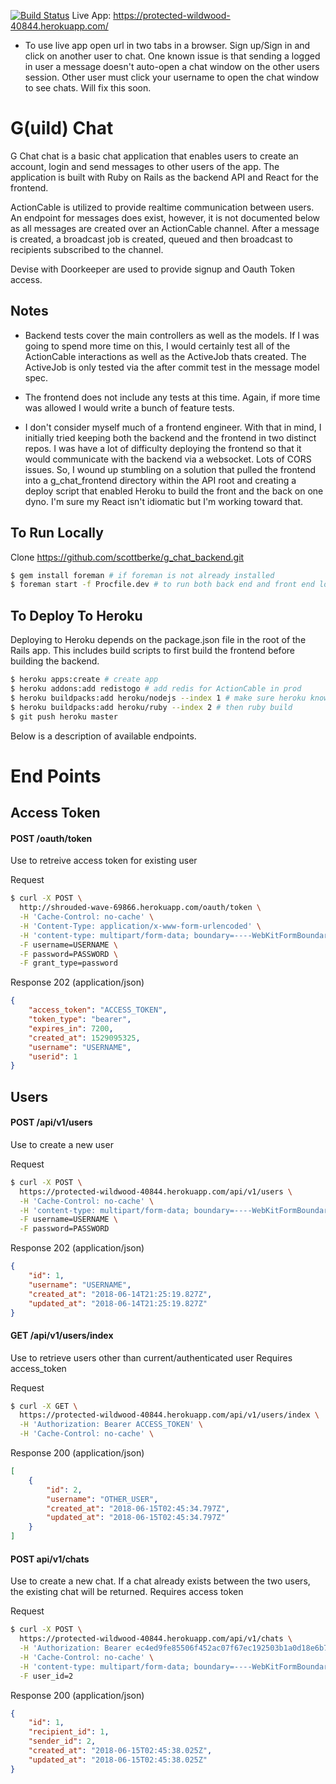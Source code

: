 [![Build Status](https://travis-ci.org/scottberke/g_chat_backend.svg?branch=master)](https://travis-ci.org/scottberke/g_chat_backend)
Live App: https://protected-wildwood-40844.herokuapp.com/
* To use live app open url in two tabs in a browser. Sign up/Sign in and click on another user to chat. One known issue is that sending a logged in user a message doesn't auto-open a chat window on the other users session. Other user must click your username to open the chat window to see chats. Will fix this soon.

# G(uild) Chat
G Chat chat is a basic chat application that enables users to create an account, login and send messages to other users of the app. The application is built with Ruby on Rails as the backend API and React for the frontend.

ActionCable is utilized to provide realtime communication between users. An endpoint for messages does exist, however, it is not documented below as all messages are created over an ActionCable channel. After a message is created, a broadcast job is created, queued and then broadcast to recipients subscribed to the channel.

Devise with Doorkeeper are used to provide signup and Oauth Token access.

## Notes
* Backend tests cover the main controllers as well as the models. If I was going to spend more time on this, I would certainly test all of the ActionCable interactions as well as the ActiveJob thats created. The ActiveJob is only tested via the after commit test in the message model spec.

* The frontend does not include any tests at this time. Again, if more time was allowed I would write a bunch of feature tests.

* I don't consider myself much of a frontend engineer. With that in mind, I initially tried keeping both the backend and the frontend in two distinct repos. I was have a lot of difficulty deploying the frontend so that it would communicate with the backend via a websocket. Lots of CORS issues. So, I wound up stumbling on a solution that pulled the frontend into a g_chat_frontend directory within the API root and creating a deploy script that enabled Heroku to build the front and the back on one dyno. I'm sure my React isn't idiomatic but I'm working toward that.


## To Run Locally
Clone https://github.com/scottberke/g_chat_backend.git

```bash
$ gem install foreman # if foreman is not already installed
$ foreman start -f Procfile.dev # to run both back end and front end locally
```

## To Deploy To Heroku
Deploying to Heroku depends on the package.json file in the root of the Rails app. This includes build scripts to first build the frontend before building the backend.

```bash
$ heroku apps:create # create app
$ heroku addons:add redistogo # add redis for ActionCable in prod
$ heroku buildpacks:add heroku/nodejs --index 1 # make sure heroku knows to look for node first
$ heroku buildpacks:add heroku/ruby --index 2 # then ruby build
$ git push heroku master
```

Below is a description of available endpoints.

# End Points
## Access Token
#### POST /oauth/token
Use to retreive access token for existing user

Request
```bash
$ curl -X POST \
  http://shrouded-wave-69866.herokuapp.com/oauth/token \
  -H 'Cache-Control: no-cache' \
  -H 'Content-Type: application/x-www-form-urlencoded' \
  -H 'content-type: multipart/form-data; boundary=----WebKitFormBoundary7MA4YWxkTrZu0gW' \
  -F username=USERNAME \
  -F password=PASSWORD \
  -F grant_type=password
```

Response 202 (application/json)
```json
{
    "access_token": "ACCESS_TOKEN",
    "token_type": "bearer",
    "expires_in": 7200,
    "created_at": 1529095325,
    "username": "USERNAME",
    "userid": 1
}
```

## Users
#### POST /api/v1/users
Use to create a new user

Request
```bash
$ curl -X POST \
  https://protected-wildwood-40844.herokuapp.com/api/v1/users \
  -H 'Cache-Control: no-cache' \
  -H 'content-type: multipart/form-data; boundary=----WebKitFormBoundary7MA4YWxkTrZu0gW' \
  -F username=USERNAME \
  -F password=PASSWORD
```

Response 202 (application/json)
```json
{
    "id": 1,
    "username": "USERNAME",
    "created_at": "2018-06-14T21:25:19.827Z",
    "updated_at": "2018-06-14T21:25:19.827Z"
}
```
#### GET /api/v1/users/index
Use to retrieve users other than current/authenticated user
Requires access_token

Request
```bash
$ curl -X GET \
  https://protected-wildwood-40844.herokuapp.com/api/v1/users/index \
  -H 'Authorization: Bearer ACCESS_TOKEN' \
  -H 'Cache-Control: no-cache' \
```

Response 200 (application/json)
```json
[
    {
        "id": 2,
        "username": "OTHER_USER",
        "created_at": "2018-06-15T02:45:34.797Z",
        "updated_at": "2018-06-15T02:45:34.797Z"
    }
]
```

#### POST api/v1/chats
Use to create a new chat. If a chat already exists between the two users, the existing chat will be returned.
Requires access token

Request
```bash
$ curl -X POST \
  https://protected-wildwood-40844.herokuapp.com/api/v1/chats \
  -H 'Authorization: Bearer ec4ed9fe85506f452ac07f67ec192503b1a0d18e6b786866b69caff624964666' \
  -H 'Cache-Control: no-cache' \
  -H 'content-type: multipart/form-data; boundary=----WebKitFormBoundary7MA4YWxkTrZu0gW' \
  -F user_id=2
```

Response 200 (application/json)
```json
{
    "id": 1,
    "recipient_id": 1,
    "sender_id": 2,
    "created_at": "2018-06-15T02:45:38.025Z",
    "updated_at": "2018-06-15T02:45:38.025Z"
}
```
